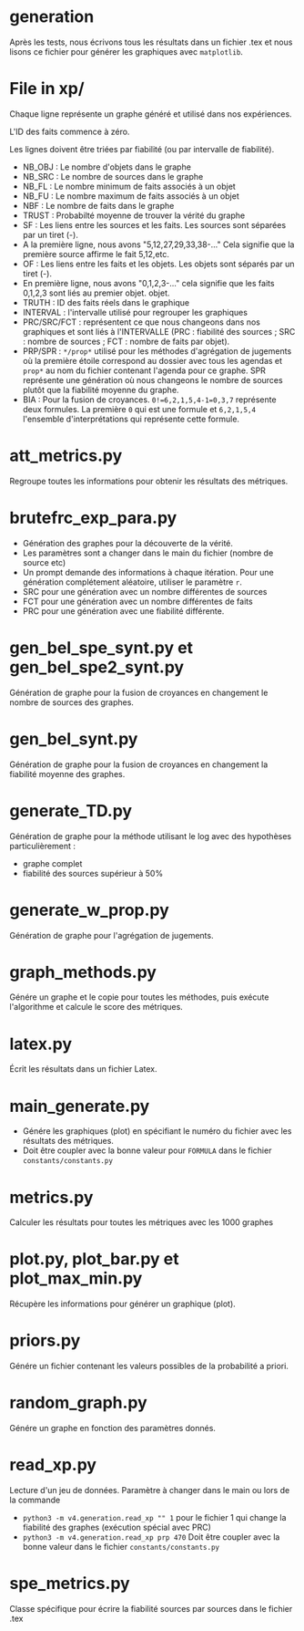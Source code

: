 # generation

Après les tests, nous écrivons tous les résultats dans un fichier .tex et nous lisons ce fichier pour générer les graphiques avec `matplotlib`.

# File in xp/

Chaque ligne représente un graphe généré et utilisé dans nos expériences. 

L'ID des faits commence à zéro.

Les lignes doivent être triées par fiabilité (ou par intervalle de fiabilité).

- NB_OBJ : Le nombre d'objets dans le graphe
- NB_SRC : Le nombre de sources dans le graphe
- NB_FL : Le nombre minimum de faits associés à un objet
- NB_FU : Le nombre maximum de faits associés à un objet
- NBF : Le nombre de faits dans le graphe
- TRUST : Probabilté moyenne de trouver la vérité du graphe
- SF : Les liens entre les sources et les faits. Les sources sont séparées par un tiret (-).
- A la première ligne, nous avons "5,12,27,29,33,38-..."  Cela signifie que la première source affirme le fait 5,12,etc.
- OF : Les liens entre les faits et les objets. Les objets sont séparés par un tiret (-).
- En première ligne, nous avons "0,1,2,3-..." cela signifie que les faits 0,1,2,3 sont liés au premier objet.
objet.
- TRUTH : ID des faits réels dans le graphique
- INTERVAL : l'intervalle utilisé pour regrouper les graphiques
- PRC/SRC/FCT : représentent ce que nous changeons dans nos graphiques et sont liés à l'INTERVALLE (PRC : fiabilité des sources ; SRC : nombre de sources ; FCT : nombre de faits par objet).
- PRP/SPR : `*/prop*` utilisé pour les méthodes d'agrégation de jugements où la première étoile correspond au dossier avec tous les agendas et `prop*` au nom du fichier contenant l'agenda pour ce graphe. SPR représente une génération où nous changeons le nombre de sources plutôt que la fiabilité moyenne du graphe.
- BIA : Pour la fusion de croyances. `0!=6,2,1,5,4-1=0,3,7` représente deux formules. La première `0` qui est une formule et `6,2,1,5,4` l'ensemble d'interprétations qui représente cette formule.

# att_metrics.py 

Regroupe toutes les informations pour obtenir les résultats des métriques.

# brutefrc_exp_para.py

- Génération des graphes pour la découverte de la vérité.
- Les paramètres sont a changer dans le main du fichier (nombre de source etc)
- Un prompt demande des informations à chaque itération. Pour une génération complétement aléatoire, utiliser le paramètre `r`. 
- SRC pour une génération avec un nombre différentes de sources
- FCT pour une génération avec un nombre différentes de faits
- PRC pour une génération avec une fiabilité différente. 

# gen_bel_spe_synt.py et gen_bel_spe2_synt.py 

Génération de graphe pour la fusion de croyances en changement le nombre de sources des graphes.

# gen_bel_synt.py

Génération de graphe pour la fusion de croyances en changement la fiabilité moyenne des graphes.

# generate_TD.py

Génération de graphe pour la méthode utilisant le log avec des hypothèses particulièrement : 
- graphe complet
- fiabilité des sources supérieur à 50%

# generate_w_prop.py

Génération de graphe pour l'agrégation de jugements.

# graph_methods.py

Génére un graphe et le copie pour toutes les méthodes, puis exécute l'algorithme et calcule le score des métriques.

# latex.py

Écrit les résultats dans un fichier Latex.

# main_generate.py

- Génére les graphiques (plot) en spécifiant le numéro du fichier avec les résultats des métriques.
- Doit être coupler avec la bonne valeur pour `FORMULA` dans le fichier `constants/constants.py`

# metrics.py

Calculer les résultats pour toutes les métriques avec les 1000 graphes

# plot.py, plot_bar.py et plot_max_min.py

Récupère les informations pour générer un graphique (plot).

# priors.py

Génére un fichier contenant les valeurs possibles de la probabilité a priori.

# random_graph.py

Génére un graphe en fonction des paramètres donnés.

# read_xp.py

Lecture d'un jeu de données. Paramètre à changer dans le main ou lors de la commande
- `python3 -m v4.generation.read_xp "" 1` pour le fichier 1 qui change la fiabilité des graphes (exécution spécial avec PRC)
- `python3 -m v4.generation.read_xp prp 470`
Doit être coupler avec la bonne valeur dans le fichier `constants/constants.py`

# spe_metrics.py

Classe spécifique pour écrire la fiabilité sources par sources dans le fichier .tex